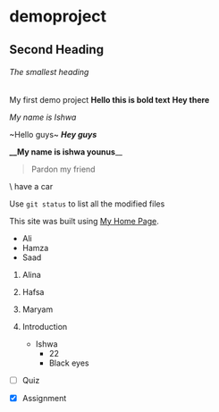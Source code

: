# demoproject

## Second Heading

###### The smallest heading
My first demo project
**Hello this is bold text**
__Hey there__

*My name is Ishwa*

~Hello guys~
***Hey guys***

**__My name is ishwa younus**__
>Pardon my friend

\ have a car

Use `git status` to list all the modified files

This site was built using [My Home Page](https://google.com).

* Ali
* Hamza
* Saad

1. Alina
2. Hafsa
3. Maryam


1. Introduction
      - Ishwa
        - 22
        - Black eyes



- [ ] Quiz

- [x] Assignment

